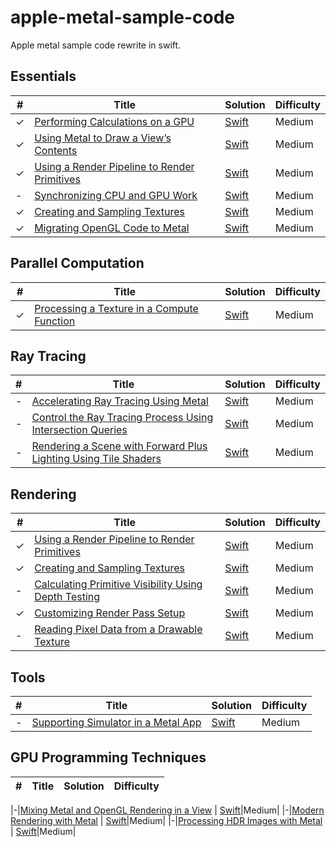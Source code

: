 # apple-metal-sample-code
Apple metal sample code rewrite in swift.



## Essentials

| # | Title | Solution | Difficulty |
|---| ----- | -------- | ---------- |
|✓|[Performing Calculations on a GPU](https://developer.apple.com/documentation/metal/basic_tasks_and_concepts/performing_calculations_on_a_gpu) | [Swift](./01_PerformingCalculationsOnAGPU/)|Medium|
|✓|[Using Metal to Draw a View’s Contents](https://developer.apple.com/documentation/metal/basic_tasks_and_concepts/using_metal_to_draw_a_view_s_contents) | [Swift](./02_UsingMetalToDrawAViewContentsents/)|Medium|
|✓|[Using a Render Pipeline to Render Primitives](https://developer.apple.com/documentation/metal/using_a_render_pipeline_to_render_primitives) | [Swift](./03_UsingARenderPipelineToRenderPrimitives/)|Medium|
|-|[Synchronizing CPU and GPU Work](https://developer.apple.com/documentation/metal/synchronization/synchronizing_cpu_and_gpu_work) | [Swift](./MigratingOpenGLCodeToMetal/)|Medium|
|✓|[Creating and Sampling Textures](https://developer.apple.com/documentation/metal/creating_and_sampling_textures) | [Swift](./05_CreatingAndSamplingTextures/)|Medium|
|✓|[Migrating OpenGL Code to Metal](https://developer.apple.com/documentation/metal/migrating_opengl_code_to_metal) | [Swift](./MigratingOpenGLCodeToMetal/)|Medium|


## Parallel Computation

| # | Title | Solution | Difficulty |
|---| ----- | -------- | ---------- |
|✓|[Processing a Texture in a Compute Function](https://developer.apple.com/documentation/metal/processing_a_texture_in_a_compute_function) | [Swift](./07_ProcessingATextureInAComputeFunction/)|Medium|


## Ray Tracing

| # | Title | Solution | Difficulty |
|---| ----- | -------- | ---------- |
|-|[Accelerating Ray Tracing Using Metal](https://developer.apple.com/documentation/metal/accelerating_ray_tracing_using_metal) | [Swift](./ProcessingATextureInAComputeFunction/)|Medium|
|-|[Control the Ray Tracing Process Using Intersection Queries](https://developer.apple.com/documentation/metal/control_the_ray_tracing_process_using_intersection_queries) | [Swift](./ProcessingATextureInAComputeFunction/)|Medium|
|-|[Rendering a Scene with Forward Plus Lighting Using Tile Shaders](https://developer.apple.com/documentation/metal/rendering_a_scene_with_forward_plus_lighting_using_tile_shaders) | [Swift](./ProcessingATextureInAComputeFunction/)|Medium|



## Rendering

| # | Title | Solution | Difficulty |
|---| ----- | -------- | ---------- |
|✓|[Using a Render Pipeline to Render Primitives](https://developer.apple.com/documentation/metal/using_a_render_pipeline_to_render_primitives) | [Swift](./03_UsingARenderPipelineToRenderPrimitives/)|Medium|
|✓|[Creating and Sampling Textures](https://developer.apple.com/documentation/metal/creating_and_sampling_textures) | [Swift](./05_CreatingAndSamplingTextures/)|Medium|
|-|[Calculating Primitive Visibility Using Depth Testing](https://developer.apple.com/documentation/metal/calculating_primitive_visibility_using_depth_testing) | [Swift](./CreatingAndSamplingTextures/)|Medium|
|✓|[Customizing Render Pass Setup](https://developer.apple.com/documentation/metal/customizing_render_pass_setup) | [Swift](./12_CustomizingRenderPassSetup/)|Medium|
|-|[Reading Pixel Data from a Drawable Texture](https://developer.apple.com/documentation/metal/reading_pixel_data_from_a_drawable_texture) | [Swift](./CreatingAndSamplingTextures/)|Medium|


## Tools

| # | Title | Solution | Difficulty |
|---| ----- | -------- | ---------- |
|-|[Supporting Simulator in a Metal App](https://developer.apple.com/documentation/metal/supporting_simulator_in_a_metal_app) | [Swift](./ProcessingATextureInAComputeFunction/)|Medium|


## GPU Programming Techniques

| # | Title | Solution | Difficulty |
|---| ----- | -------- | ---------- |

|-|[Mixing Metal and OpenGL Rendering in a View](https://developer.apple.com/documentation/metal/mixing_metal_and_opengl_rendering_in_a_view) | [Swift]()|Medium|
|-|[Modern Rendering with Metal](https://developer.apple.com/documentation/metal/modern_rendering_with_metal) | [Swift]()|Medium|
|-|[Processing HDR Images with Metal](https://developer.apple.com/documentation/metal/processing_hdr_images_with_metal) | [Swift]()|Medium|



